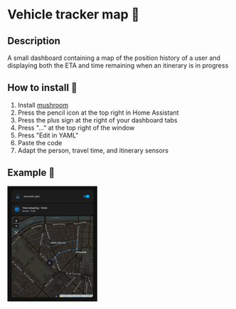 # Vehicle tracker map 🎨

## Description

A small dashboard containing a map of the position history of a user and displaying both the ETA and time remaining when an itinerary is in progress

## How to install 🚀

1. Install [mushroom](https://github.com/piitaya/lovelace-mushroom?tab=readme-ov-file#installation)
2. Press the pencil icon at the top right in Home Assistant
3. Press the plus sign at the right of your dashboard tabs
4. Press "..." at the top right of the window
5. Press "Edit in YAML"
6. Paste the code
7. Adapt the person, travel time, and itinerary sensors

## Example 📌

<img src="https://github.com/etiennec78/etiennec78.github.io/blob/main/media/Home%20Automation/Automatic%20Gate/Extra/Vehicle%20tracker%20map/example.png?raw=true" width="40%">
